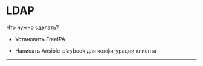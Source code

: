 # LDAP

Что нужно сделать?

- Установить FreeIPA

- Написать Ansible-playbook для конфигурации клиента

---
